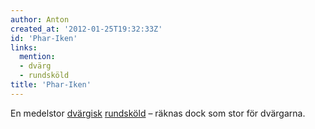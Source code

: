 ```yaml
---
author: Anton
created_at: '2012-01-25T19:32:33Z'
id: 'Phar-Iken'
links:
  mention:
  - dvärg
  - rundsköld
title: 'Phar-Iken'
---
```


En medelstor [dvärgisk][] [rundsköld] – räknas dock som stor för dvärgarna.

  [dvärgisk]: dvärg
  [rundsköld]: rundsköld
